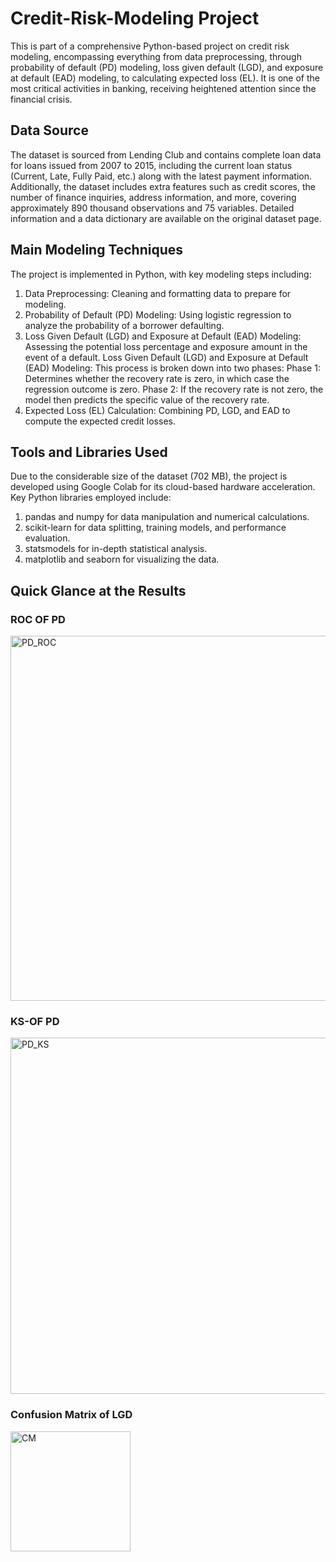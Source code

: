# Credit-Risk-Modeling Project
This is part of a comprehensive Python-based project on credit risk modeling, encompassing everything from data preprocessing, through probability of default (PD) modeling, loss given default (LGD), and exposure at default (EAD) modeling, to calculating expected loss (EL). It is one of the most critical activities in banking, receiving heightened attention since the financial crisis.
## Data Source
The dataset is sourced from Lending Club and contains complete loan data for loans issued from 2007 to 2015, including the current loan status (Current, Late, Fully Paid, etc.) along with the latest payment information. Additionally, the dataset includes extra features such as credit scores, the number of finance inquiries, address information, and more, covering approximately 890 thousand observations and 75 variables. Detailed information and a data dictionary are available on the original dataset page.
## Main Modeling Techniques
The project is implemented in Python, with key modeling steps including:

1. Data Preprocessing: Cleaning and formatting data to prepare for modeling.
2. Probability of Default (PD) Modeling: Using logistic regression to analyze the probability of a borrower defaulting.
3. Loss Given Default (LGD) and Exposure at Default (EAD) Modeling: Assessing the potential loss percentage and exposure amount in the event of a default. Loss Given Default (LGD) and Exposure at Default (EAD) Modeling: This process is broken down into two phases:
Phase 1: Determines whether the recovery rate is zero, in which case the regression outcome is zero.
Phase 2: If the recovery rate is not zero, the model then predicts the specific value of the recovery rate.
4. Expected Loss (EL) Calculation: Combining PD, LGD, and EAD to compute the expected credit losses.
## Tools and Libraries Used
Due to the considerable size of the dataset (702 MB), the project is developed using Google Colab for its cloud-based hardware acceleration. Key Python libraries employed include:

1. pandas and numpy for data manipulation and numerical calculations.
2. scikit-learn for data splitting, training models, and performance evaluation.
3. statsmodels for in-depth statistical analysis.
4. matplotlib and seaborn for visualizing the data.
## Quick Glance at the Results
### ROC OF PD

<img width="584" alt="PD_ROC" src="https://github.com/jianqi-wang/Credit-Risk-Modeling/assets/171050967/714daa4b-d4fa-44c2-a895-cb52b258a8c3">

### KS-OF PD
<img width="570" alt="PD_KS" src="https://github.com/jianqi-wang/Credit-Risk-Modeling/assets/171050967/4c8d6f52-2aca-4ef0-ba78-d075e73eae45">

### Confusion Matrix of LGD
<img width="192" alt="CM" src="https://github.com/jianqi-wang/Credit-Risk-Modeling/assets/171050967/25c5a6b5-0f01-4dca-b643-88087bd30383">

